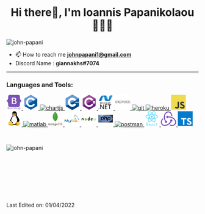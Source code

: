 <h1 align="center">Hi there👋, I'm Ioannis Papanikolaou 🧑🏻‍💻 </h1>

<p align="left"> <img src="https://komarev.com/ghpvc/?username=john-papani&label=Profile%20views&color=0e75b6&style=flat" alt="john-papani" /> </p>


- 📫 How to reach me **johnpapani1@gmail.com**
- Discord Name : **giannakhs#7074**

---

<h3 align="left">Languages and Tools:</h3>
<p align="left"><a href="https://getbootstrap.com" target="_blank" rel="noreferrer">
            <img
              src="https://raw.githubusercontent.com/devicons/devicon/master/icons/bootstrap/bootstrap-plain-wordmark.svg"
              alt="bootstrap"
              width="40"
              height="40"
            />
          </a>
          <a
            href="https://www.cprogramming.com/"
            target="_blank"
            rel="noreferrer"
          >
            <img
              src="https://raw.githubusercontent.com/devicons/devicon/master/icons/c/c-original.svg"
              alt="c"
              width="40"
              height="40"
            />
          </a>
          <a href="https://www.chartjs.org" target="_blank" rel="noreferrer">
            <img
              src="https://www.chartjs.org/media/logo-title.svg"
              alt="chartjs"
              width="40"
              height="40"
            />
          </a>
          <a
            href="https://www.w3schools.com/cpp/"
            target="_blank"
            rel="noreferrer"
          >
            <img
              src="https://raw.githubusercontent.com/devicons/devicon/master/icons/cplusplus/cplusplus-original.svg"
              alt="cplusplus"
              width="40"
              height="40"
            />
          </a>
          <a
            href="https://www.w3schools.com/cs/"
            target="_blank"
            rel="noreferrer"
          >
            <img
              src="https://raw.githubusercontent.com/devicons/devicon/master/icons/csharp/csharp-original.svg"
              alt="csharp"
              width="40"
              height="40"
            />
          </a>
          <a
            href="https://dotnet.microsoft.com/"
            target="_blank"
            rel="noreferrer"
          >
            <img
              src="https://raw.githubusercontent.com/devicons/devicon/master/icons/dot-net/dot-net-original-wordmark.svg"
              alt="dotnet"
              width="40"
              height="40"
            />
          </a>
          <a href="https://expressjs.com" target="_blank" rel="noreferrer">
            <img
              src="https://raw.githubusercontent.com/devicons/devicon/master/icons/express/express-original-wordmark.svg"
              alt="express"
              width="40"
              height="40"
            />
          </a>
          <a href="https://git-scm.com/" target="_blank" rel="noreferrer">
            <img
              src="https://www.vectorlogo.zone/logos/git-scm/git-scm-icon.svg"
              alt="git"
              width="40"
              height="40"
            />
          </a>
          <a href="https://heroku.com" target="_blank" rel="noreferrer">
            <img
              src="https://www.vectorlogo.zone/logos/heroku/heroku-icon.svg"
              alt="heroku"
              width="40"
              height="40"
            />
          </a>
          <a
            href="https://developer.mozilla.org/en-US/docs/Web/JavaScript"
            target="_blank"
            rel="noreferrer"
          >
            <img
              src="https://raw.githubusercontent.com/devicons/devicon/master/icons/javascript/javascript-original.svg"
              alt="javascript"
              width="40"
              height="40"
            />
          </a>
          <a href="https://www.linux.org/" target="_blank" rel="noreferrer">
            <img
              src="https://raw.githubusercontent.com/devicons/devicon/master/icons/linux/linux-original.svg"
              alt="linux"
              width="40"
              height="40"
            />
          </a>
          <a href="https://www.mathworks.com/" target="_blank" rel="noreferrer">
            <img
              src="https://upload.wikimedia.org/wikipedia/commons/2/21/Matlab_Logo.png"
              alt="matlab"
              width="40"
              height="40"
            />
          </a>
          <a href="https://www.mongodb.com/" target="_blank" rel="noreferrer">
            <img
              src="https://raw.githubusercontent.com/devicons/devicon/master/icons/mongodb/mongodb-original-wordmark.svg"
              alt="mongodb"
              width="40"
              height="40"
            />
          </a>
          <a href="https://www.mysql.com/" target="_blank" rel="noreferrer">
            <img
              src="https://raw.githubusercontent.com/devicons/devicon/master/icons/mysql/mysql-original-wordmark.svg"
              alt="mysql"
              width="40"
              height="40"
            />
          </a>
          <a href="https://nodejs.org" target="_blank" rel="noreferrer">
            <img
              src="https://raw.githubusercontent.com/devicons/devicon/master/icons/nodejs/nodejs-original-wordmark.svg"
              alt="nodejs"
              width="40"
              height="40"
            />
          </a>
          <a href="https://www.php.net" target="_blank" rel="noreferrer">
            <img
              src="https://raw.githubusercontent.com/devicons/devicon/master/icons/php/php-original.svg"
              alt="php"
              width="40"
              height="40"
            />
          </a>
          <a href="https://postman.com" target="_blank" rel="noreferrer">
            <img
              src="https://www.vectorlogo.zone/logos/getpostman/getpostman-icon.svg"
              alt="postman"
              width="40"
              height="40"
            />
          </a>
          <a href="https://reactjs.org/" target="_blank" rel="noreferrer">
            <img
              src="https://raw.githubusercontent.com/devicons/devicon/master/icons/react/react-original-wordmark.svg"
              alt="react"
              width="40"
              height="40"
            />
          </a>
          <a href="https://redux.js.org" target="_blank" rel="noreferrer">
            <img
              src="https://raw.githubusercontent.com/devicons/devicon/master/icons/redux/redux-original.svg"
              alt="redux"
              width="40"
              height="40"
            />
          </a>
          <a
            href="https://www.typescriptlang.org/"
            target="_blank"
            rel="noreferrer"
          >
            <img
              src="https://raw.githubusercontent.com/devicons/devicon/master/icons/typescript/typescript-original.svg"
              alt="typescript"
              width="40"
              height="40"
            /></a></p>

<br />

<p><img align="left" src="https://github-readme-stats.vercel.app/api/top-langs?username=john-papani&show_icons=true&locale=en&layout=compact" alt="john-papani" /></p>
<br /><br /> <br /><br /><br /> <br /><br/><br/>

Last Edited on: 01/04/2022
